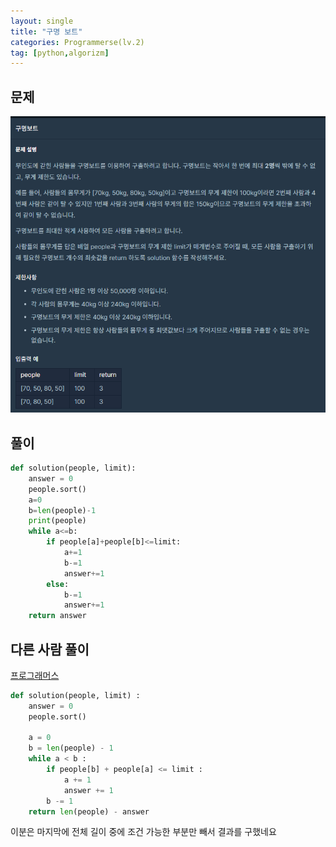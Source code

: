 ```yaml
---
layout: single
title: "구명 보트"
categories: Programmerse(lv.2)
tag: [python,algorizm]
---
```


## 문제

![구명보트](../../images/2023-02-14-구명보트/구명보트.png)

## 풀이

```python
def solution(people, limit):
    answer = 0
    people.sort()
    a=0
    b=len(people)-1
    print(people) 
    while a<=b:
        if people[a]+people[b]<=limit:
            a+=1
            b-=1
            answer+=1
        else:
            b-=1
            answer+=1 
    return answer
```





## 다른 사람 풀이

<a  href="https://school.programmers.co.kr/learn/courses/30/lessons/42885/solution_groups?language=python3">프로그래머스</a>

```python
def solution(people, limit) :
    answer = 0
    people.sort()

    a = 0
    b = len(people) - 1
    while a < b :
        if people[b] + people[a] <= limit :
            a += 1
            answer += 1
        b -= 1
    return len(people) - answer
```

이분은 마지막에 전체 길이 중에 조건 가능한 부분만 빼서 결과를 구했네요

